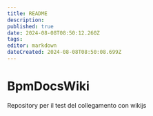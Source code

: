 ```yaml
---
title: README
description: 
published: true
date: 2024-08-08T08:50:12.260Z
tags: 
editor: markdown
dateCreated: 2024-08-08T08:50:08.699Z
---
```


# BpmDocsWiki

Repository per il test del collegamento con wikijs
